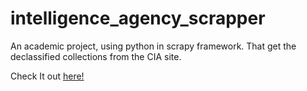 # intelligence_agency_scrapper
An academic project, using python in scrapy framework. That get the declassified collections from the CIA site.

Check It out [here!](https://higueradev.github.io/intelligence-agency-scrapper/)
